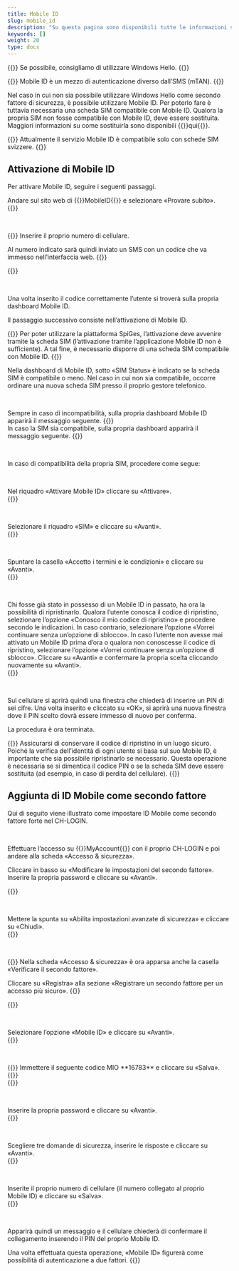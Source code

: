 ```yaml
---
title: Mobile ID
slug: mobile_id
description: "Su questa pagina sono disponibili tutte le informazioni sull’utilizzo di Mobile ID come secondo fattore di sicurezza."
keywords: []
weight: 20
type: docs
---
```


{{<alert color="warning">}}
Se possibile, consigliamo di utilizzare Windows Hello.
{{</alert>}}

{{<alert color="warning">}}
Mobile ID è un mezzo di autenticazione diverso dall’SMS (mTAN).
{{</alert>}}

Nel caso in cui non sia possibile utilizzare Windows Hello come secondo fattore di sicurezza, è possibile utilizzare Mobile ID. Per poterlo fare è tuttavia necessaria una scheda SIM compatibile con Mobile ID. Qualora la propria SIM non fosse compatibile con Mobile ID, deve essere sostituita. Maggiori informazioni su come sostituirla sono disponibili {{<link url="https://www.mobileid.ch/it/comessa-sim" newTab="true">}}qui{{</link>}}.

{{<alert color="info">}}
Attualmente il servizio Mobile ID è compatibile solo con schede SIM svizzere.
{{</alert>}}

## Attivazione di Mobile ID

Per attivare Mobile ID, seguire i seguenti passaggi.

<!-- 1ere paire de colonnes -->

<div class="two_column">

<div class="left_col">
<!-- First column content goes here -->
Andare sul sito web di {{<link url="https://www.mobileid.ch/it" newTab="true">}}MobileID{{</link>}} e selezionare «Provare subito».
</div>

<div class="right_col">
<!-- Second column content goes here -->
{{<insertImage image="mobile_id_it.png" description="MobileID" class="edge max-w-90">}} 
</div>

</div>

 

<!-- 2eme paire de colonnes -->

<div class="two_column">

<div class="left_col">
<!-- First column content goes here -->
{{<markdown>}}
Inserire il proprio numero di cellulare.

Al numero indicato sarà quindi inviato un SMS con un codice che va immesso nell’interfaccia web.
{{</markdown>}}
</div>

<div class="right_col">
<!-- Second column content goes here -->
{{<insertImage image="saisie_tel_mobileid_it.png" description="Code SMS" class="edge max-w-90">}} 
</div>

</div>

 

Una volta inserito il codice correttamente l’utente si troverà sulla propria dashboard Mobile ID. 

Il passaggio successivo consiste nell’attivazione di Mobile ID.

{{<alert color="warning">}}
Per poter utilizzare la piattaforma SpiGes, l’attivazione deve avvenire tramite la scheda SIM (l’attivazione tramite l’applicazione Mobile ID non è sufficiente). A tal fine, è necessario disporre di una scheda SIM compatibile con Mobile ID. 
{{</alert>}}

Nella dashboard di Mobile ID, sotto «SIM Status» è indicato se la scheda SIM è compatibile o meno. Nel caso in cui non sia compatibile, occorre ordinare una nuova scheda SIM presso il proprio gestore telefonico.

  

<!-- 3eme paire de colonnes -->

<div class="two_column">

<div class="left_col">
<!-- First column content goes here -->
Sempre in caso di incompatibilità, sulla propria dashboard Mobile ID apparirà il messaggio seguente.
{{<insertImage image="sim_incompatible_fr.png" description="Code SMS" class="edge max-w-90">}}  <!-- Image en français -->

</div>

<div class="right_col">
<!-- Second column content goes here -->
In caso la SIM sia compatibile, sulla propria dashboard apparirà il messaggio seguente.
{{<insertImage image="sim_compatible_fr.png" description="Code SMS" class="edge max-w-90">}}  <!-- Image en français -->
</div>

</div>

 

In caso di compatibilità della propria SIM, procedere come segue: 

 

<!-- 4eme paire de colonnes -->

<div class="two_column">

<div class="left_col">
<!-- First column content goes here -->
Nel riquadro «Attivare Mobile ID» cliccare su «Attivare».
</div>

<div class="right_col">
<!-- Second column content goes here -->
{{<insertImage image="activer_mobile_id.png" description="activer MobileID" class="edge max-w-90">}}  <!-- Image en français -->
</div>

</div>

 

<!-- 5eme paire de colonnes -->

<div class="two_column">

<div class="left_col">
<!-- First column content goes here -->
Selezionare il riquadro «SIM» e cliccare su «Avanti».
</div>

<div class="right_col">
<!-- Second column content goes here -->
{{<insertImage image="choix_sim_it.png" description="Choix carte SIM" class="edge max-w-90">}}  <!-- Image en français -->
</div>

</div>

 

<!-- 4eme paire de colonnes -->

<div class="two_column">

<div class="left_col">
<!-- First column content goes here -->
Spuntare la casella «Accetto i termini e le condizioni» e cliccare su «Avanti».
</div>

<div class="right_col">
<!-- Second column content goes here -->
{{<insertImage image="cond_utilisation_it.png" description="Conditions d'utilisation" class="edge max-w-90">}}  <!-- Image en français -->
</div>

</div>

 

<!-- 4eme paire de colonnes -->

<div class="two_column">

<div class="left_col">
<!-- First column content goes here -->
Chi fosse già stato in possesso di un Mobile ID in passato, ha ora la possibilità di ripristinarlo. Qualora l’utente conosca il codice di ripristino, selezionare l’opzione «Conosco il mio codice di ripristino» e procedere secondo le indicazioni. In caso contrario, selezionare l’opzione «Vorrei continuare senza un’opzione di sblocco». In caso l’utente non avesse mai attivato un Mobile ID prima d’ora o qualora non conoscesse il codice di ripristino, selezionare l’opzione «Vorrei continuare senza un’opzione di sblocco». Cliccare su «Avanti» e confermare la propria scelta cliccando nuovamente su «Avanti».
</div>

<div class="right_col">
<!-- Second column content goes here -->
{{<insertImage image="choix_recup_it.png" description="Possibilité récupération" class="edge max-w-90">}}  <!-- Image en français -->
</div>

</div>

 

Sul cellulare si aprirà quindi una finestra che chiederà di inserire un PIN di sei cifre. Una volta inserito e cliccato su «OK», si aprirà una nuova finestra dove il PIN scelto dovrà essere immesso di nuovo per conferma.

La procedura è ora terminata.

{{<alert color="warning">}}
Assicurarsi di conservare il codice di ripristino in un luogo sicuro. Poiché la verifica dell’identità di ogni utente si basa sul suo Mobile ID, è importante che sia possibile ripristinarlo se necessario. Questa operazione è necessaria se si dimentica il codice PIN o se la scheda SIM deve essere sostituita (ad esempio, in caso di perdita del cellulare).
{{</alert>}}

## Aggiunta di ID Mobile come secondo fattore

Qui di seguito viene illustrato come impostare ID Mobile come secondo fattore forte nel CH-LOGIN.
<!-- Wenn Sie bereits einen (schwachen) Zweitfaktor (mTAN) haben, wird empfohlen diesen zuerst zu entfernen. Klicken Sie dazu in der Kachel Mobile-Nummer (mTAN) auf Entfernen. Danach können Sie der oben erwähnten Anleitung folgen um die Mobile ID als (starken) Zweitfaktor zu registrieren. -->


 

<!-- 1ere paire de colonnes -->

<div class="two_column">

<div class="left_col">
<!-- First column content goes here -->
<p> Effettuare l’accesso su {{<link url="https://www.myaccount.eiam.admin.ch/" newTab="true">}}MyAccount{{</link>}} con il proprio CH-LOGIN e poi andare alla scheda «Accesso & sicurezza». </p>

<p> Cliccare in basso su «Modificare le impostazioni del secondo fattore». Inserire la propria password e cliccare su «Avanti». </p>
</div>

<div class="right_col">
<!-- Second column content goes here -->
{{<insertImage image="modif_parametres_it.png" description="modification paramètres" class="edge max-w-90">}} 
</div>

</div>

  

<!-- 2eme paire de colonnes -->

<div class="two_column">

<div class="left_col">
<!-- First column content goes here -->
Mettere la spunta su «Abilita impostazioni avanzate di sicurezza» e cliccare su «Chiudi».
</div>

<div class="right_col">
<!-- Second column content goes here -->
{{<insertImage image="activation_param_it.png" description="Activation paramètres avancés" class="edge max-w-90">}} 
</div>

</div>

  

<!-- 3eme paire de colonnes -->

<div class="two_column">

<div class="left_col">
<!-- First column content goes here -->
{{<markdown>}}
Nella scheda «Accesso & sicurezza» è ora apparsa anche la casella «Verificare il secondo fattore».

Cliccare su «Registra» alla sezione «Registrare un secondo fattore per un accesso più sicuro».
{{</markdown>}}
</div>

<div class="right_col">
<!-- Second column content goes here -->
{{<insertImage image="ajout_facteur_it.png" description="ajout second facteur" class="edge max-w-90">}} 
</div>

</div>

  

<!-- 4eme paire de colonnes -->

<div class="two_column">

<div class="left_col">
<!-- First column content goes here -->
Selezionare l’opzione «Mobile ID» e cliccare su «Avanti».
</div>

<div class="right_col">
<!-- Second column content goes here -->
{{<insertImage image="choix_mobileid_it.png" description="ajout second facteur" class="edge max-w-90">}} 
</div>

</div>

  

<!-- 5eme paire de colonnes -->

<div class="two_column">

<div class="left_col">
<!-- First column content goes here -->
{{<markdown>}}
Immettere il seguente codice MIO **16783** e cliccare su «Salva».
{{</markdown>}}
</div>

<div class="right_col">
<!-- Second column content goes here -->
{{<insertImage image="code_mio_it.png" description="ajout second facteur" class="edge max-w-90">}} 
</div>

</div>

  

<!-- 6eme paire de colonnes -->

<div class="two_column">

<div class="left_col">
<!-- First column content goes here -->
Inserire la propria password e cliccare su «Avanti».
</div>

<div class="right_col">
<!-- Second column content goes here -->
{{<insertImage image="mot_de_passe_it.png" description="Mot de passe" class="edge max-w-90">}} 
</div>

</div>

  

<!-- 7eme paire de colonnes -->

<div class="two_column">

<div class="left_col">
<!-- First column content goes here -->
Scegliere tre domande di sicurezza, inserire le risposte e cliccare su «Avanti».
</div>

<div class="right_col">
<!-- Second column content goes here -->
{{<insertImage image="questions_secu.png" description="ajout questions sécurité" class="edge max-w-90">}} 
</div>

</div>

 

<!-- 8eme paire de colonnes -->

<div class="two_column">

<div class="left_col">
<!-- First column content goes here -->
Inserite il proprio numero di cellulare (il numero collegato al proprio Mobile ID) e cliccare su «Salva».
</div>

<div class="right_col">
<!-- Second column content goes here -->
{{<insertImage image="saisie_tel.png" description="ajout second facteur" class="edge max-w-90">}} 
</div>

</div>

 

Apparirà quindi un messaggio e il cellulare chiederà di confermare il collegamento inserendo il PIN del proprio Mobile ID. 

Una volta effettuata questa operazione, «Mobile ID» figurerà come possibilità di autenticazione a due fattori.
{{<insertImage image="mobileid_present_it.png" description="ajout second facteur" class="edge max-w-90">}}
